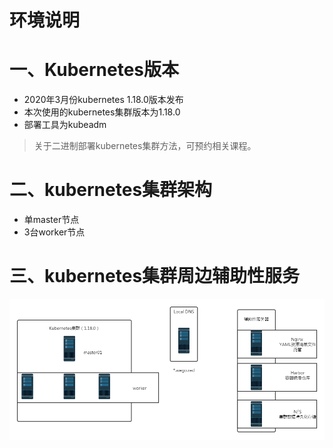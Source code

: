 # 环境说明

# 一、Kubernetes版本

- 2020年3月份kubernetes 1.18.0版本发布
- 本次使用的kubernetes集群版本为1.18.0
- 部署工具为kubeadm

> 关于二进制部署kubernetes集群方法，可预约相关课程。

# 二、kubernetes集群架构

- 单master节点
- 3台worker节点



# 三、kubernetes集群周边辅助性服务

![](《Kubernetes快速入门》进阶课程环境说明.assets/kubernetes集群及辅助服务器.png)